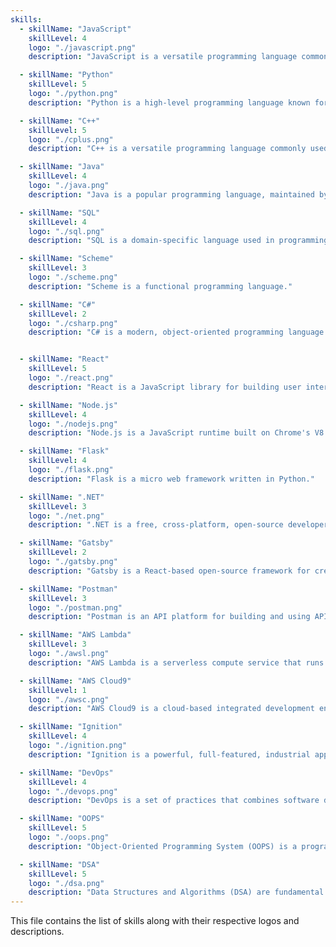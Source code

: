```yaml
---
skills:
  - skillName: "JavaScript"
    skillLevel: 4
    logo: "./javascript.png"
    description: "JavaScript is a versatile programming language commonly used for web development."

  - skillName: "Python"
    skillLevel: 5
    logo: "./python.png"
    description: "Python is a high-level programming language known for its readability and versatility."

  - skillName: "C++"
    skillLevel: 5
    logo: "./cplus.png"
    description: "C++ is a versatile programming language commonly used for web development."

  - skillName: "Java"
    skillLevel: 4
    logo: "./java.png"
    description: "Java is a popular programming language, maintained by Oracle."

  - skillName: "SQL"
    skillLevel: 4
    logo: "./sql.png"
    description: "SQL is a domain-specific language used in programming and designed for managing data."

  - skillName: "Scheme"
    skillLevel: 3
    logo: "./scheme.png"
    description: "Scheme is a functional programming language."

  - skillName: "C#"
    skillLevel: 2
    logo: "./csharp.png"
    description: "C# is a modern, object-oriented programming language developed by Microsoft."


  - skillName: "React"
    skillLevel: 5
    logo: "./react.png"
    description: "React is a JavaScript library for building user interfaces, maintained by Facebook."

  - skillName: "Node.js"
    skillLevel: 4
    logo: "./nodejs.png"
    description: "Node.js is a JavaScript runtime built on Chrome's V8 JavaScript engine."

  - skillName: "Flask"
    skillLevel: 4
    logo: "./flask.png"
    description: "Flask is a micro web framework written in Python."

  - skillName: ".NET"
    skillLevel: 3
    logo: "./net.png"
    description: ".NET is a free, cross-platform, open-source developer platform for building many different types of applications."

  - skillName: "Gatsby"
    skillLevel: 2
    logo: "./gatsby.png"
    description: "Gatsby is a React-based open-source framework for creating websites and apps."

  - skillName: "Postman"
    skillLevel: 3
    logo: "./postman.png"
    description: "Postman is an API platform for building and using APIs."

  - skillName: "AWS Lambda"
    skillLevel: 3
    logo: "./awsl.png"
    description: "AWS Lambda is a serverless compute service that runs your code in response to events."

  - skillName: "AWS Cloud9"
    skillLevel: 1
    logo: "./awsc.png"
    description: "AWS Cloud9 is a cloud-based integrated development environment (IDE)."

  - skillName: "Ignition"
    skillLevel: 4
    logo: "./ignition.png"
    description: "Ignition is a powerful, full-featured, industrial application platform."

  - skillName: "DevOps"
    skillLevel: 4
    logo: "./devops.png"
    description: "DevOps is a set of practices that combines software development and IT operations."

  - skillName: "OOPS"
    skillLevel: 5
    logo: "./oops.png"
    description: "Object-Oriented Programming System (OOPS) is a programming paradigm based on the concept of objects."

  - skillName: "DSA"
    skillLevel: 5
    logo: "./dsa.png"
    description: "Data Structures and Algorithms (DSA) are fundamental concepts in computer science."
---
```


This file contains the list of skills along with their respective logos and descriptions.
